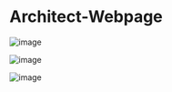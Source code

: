 # Architect-Webpage

![image](https://github.com/priyanshishah20/Architect-Webpage/assets/92794107/836c8074-8f31-4094-8a55-a727f36a3bd9)

![image](https://github.com/priyanshishah20/Architect-Webpage/assets/92794107/c9b62ac8-4a4a-4300-ad39-5e4c36cea446)

![image](https://github.com/priyanshishah20/Architect-Webpage/assets/92794107/e6c44cb6-c70f-4369-b9ff-f2db99f3543c)

